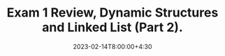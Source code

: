 ---
type: lecture
date: 2023-02-14T8:00:00+4:30
enddate: 2023-02-16T8:00:00+4:30
title: "Exam 1 Review, Dynamic Structures and Linked List (Part 2)." 
tldr: "Course Introduction and Logistics."
thumbnail: /static_files/presentations/introduction.jpeg
links:
    - url: /static_files/presentations/week6.pdf
      name: Tuesday
    - url: /static_files/presentations/week6_2.pdf
      name: Thursday
---